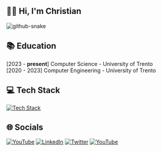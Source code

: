 ## 👋🏻 Hi, I'm Christian
<picture>
  <source media="(prefers-color-scheme: dark)" srcset="https://github.com/christiansassi/christiansassi/blob/output/github-contribution-grid-snake-dark.svg" />
  <source media="(prefers-color-scheme: light)" srcset="https://github.com/christiansassi/christiansassi/blob/output/github-contribution-grid-snake.svg" />
  <img alt="github-snake" src="github-snake.svg" />
</picture>

## 📚 Education

[2023 - <b>present</b>] Computer Science - University of Trento<br>
[2020 - 2023] Computer Engineering - University of Trento

## 💻 Tech Stack
[![Tech Stack](https://skillicons.dev/icons?theme=dark&i=python,c,cpp,java,rust,js,html,bash,solidity,dart,flutter)]()

## 🌐 Socials
[![YouTube](https://img.shields.io/badge/Gmail-D14836?style=for-the-badge&logo=gmail&logoColor=white)](mailto:sassi.christian@gmail.com)
[![LinkedIn](https://img.shields.io/badge/LinkedIn-0077B5?style=for-the-badge&logo=linkedin&logoColor=white)](https://www.linkedin.com/in/christian-sassi)
[![Twitter](https://img.shields.io/badge/Twitter-%231DA1F2.svg?style=for-the-badge&logo=Twitter&logoColor=white)](https://twitter.com/chri_sassi)
[![YouTube](https://img.shields.io/badge/YouTube-%23FF0000.svg?style=for-the-badge&logo=YouTube&logoColor=white)](https://youtube.com/@sassichristian)
